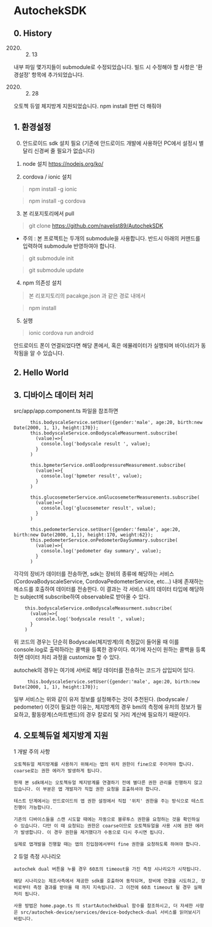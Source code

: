# AutochekSDK

## 0. History

2020. 2. 13
  
  내부 파일 몇가지들이 submodule로 수정되었습니다. 빌드 시 수정해야 할 사항은 '환경설정' 항목에 추가되었습니다.

2020. 2. 28
  
  오토첵 듀얼 체지방계 지원되었습니다. npm install 한번 더 해줘야 


## 1. 환경설정
0) 안드로이드 sdk 설치 필요 (기존에 안드로이드 개발에 사용하던 PC에서 설정시 별달리 신경써 줄 필요가 없습니다)

1) node 설치 https://nodejs.org/ko/

2) cordova / ionic 설치
  > npm install -g ionic
  
  > npm install -g cordova


3) 본 리포지토리에서 pull

  > git clone https://github.com/navelist89/AutochekSDK
  
  * 주의 : 본 프로젝트는 두개의 submodule을 사용합니다. 반드시 아래의 커맨드를 입력하여 submodule 반영하여야 합니다.
  
  > git submodule init
  
  > git submodule update

4) npm 의존성 설치
  > 본 리포지토리의 pacakge.json 과 같은 경로 내에서
  
  > npm install
  
5) 실행
  > ionic cordova run android

안드로이드 폰이 연결되었다면 해당 폰에서, 혹은 에뮬레이터가 실행되며 바이너리가 동작됨을 알 수 있습니다.

## 2. Hello World


## 3. 디바이스 데이터 처리

 src/app/app.component.ts 파일을 참조하면
 
```
      this.bodyscaleService.setUser({gender:'male', age:20, birth:new Date(2000, 1, 1), height:170});
      this.bodyscaleService.onBodyscaleMeasurment.subscribe(
        (value)=>{
          console.log('bodyscale result ', value);
        }
      )

      this.bpmeterService.onBloodpressureMeasurement.subscribe(
        (value)=>{
          console.log('bpmeter result', value);
        }
      )

      this.glucosemeterService.onGlucosemeterMeasurements.subscribe(
        (value)=>{
          console.log('glucosemeter result', value);
        }
      )

      this.pedometerService.setUser({gender:'female', age:20, birth:new Date(2000, 1,1), height:170, weight:62});
      this.pedometerService.onPedometerDaySummary.subscribe(
        (value)=>{
          console.log('pedometer day summary', value);
        }
      )
```
  각각의 장비가 데이터를 전송하면, sdk는 장비의 종류에 해당하는 서비스 (CordovaBodyscaleService, CordovaPedometerService, etc...) 내에 존재하는 메소드를 호출하여 데이터를 전송한다. 이 결과는 각 서비스 내의 데이터 타입에 해당하는 subject에 subscribe하여 observable로 받아올 수 있다.
  
        this.bodyscaleService.onBodyscaleMeasurment.subscribe(
          (value)=>{
            console.log('bodyscale result ', value);
          }
        )
  위 코드의 경우는 단순히 Bodyscale(체지방계)의 측정값이 들어올 때 이를 console.log로 출력하라는 콜백을 등록한 경우이다. 여기에 자신이 원하는 콜백을 등록하면 데이터 처리 과정을 customize 할 수 있다.
  
  autochek의 경우는 여기에 서버로 해당 데이터를 전송하는 코드가 삽입되어 있다.
  

 ```
      this.bodyscaleService.setUser({gender:'male', age:20, birth:new Date(2000, 1, 1), height:170});
 ```

  일부 서비스는 위와 같이 유저 정보를 설정해주는 것이 추천된다. (bodyscale / pedometer) 이것이 필요한 이유는, 체지방계의 경우 bmi의 측정에 유저의 정보가 필요하고, 활동량계(스마트밴드)의 경우 칼로리 및 거리 계산에 필요하기 때문이다. 

## 4. 오토첵듀얼 체지방계 지원

  1 개발 주의 사항
    
    오토첵듀얼 체지방계를 사용하기 위해서는 앱의 위치 권한이 fine으로 주어져야 합니다. coarse로는 권한 에러가 발생하게 됩니다.
    
    현재 본 sdk에서는 오토첵듀얼 체지방계를 연결하기 전에 별다른 권한 관리를 진행하지 않고 있습니다. 이 부분은 앱 개발자가 직접 권한 요청을 호출하셔야 합니다.
    
    테스트 단계에서는 안드로이드의 앱 권한 설정에서 직접 '위치' 권한을 주는 방식으로 테스트 진행이 가능합니다.
    
    기존의 디바이스들을 스캔 시도할 때에는 자동으로 블루투스 권한을 요청하는 것을 확인하실 수 있습니다. 다만 이 때 요청되는 권한은 coarse이므로 오토첵듀얼을 사용 시에 권한 에러가 발생합니다. 이 경우 권한을 제거했다가 수동으로 다시 주시면 됩니다.
    
    실제로 앱개발을 진행할 때는 앱의 진입점에서부터 fine 권한을 요청하도록 하여야 합니다.
    
  2 듀얼 측정 시나리오
    
    autochek dual 버튼을 누를 경우 60초의 timeout을 가진 측정 시나리오가 시작됩니다.
    
    해당 시나리오는 제조사측에서 제공한 sdk를 호출하여 동작되며, 장비에 연결을 시도하고, 장비로부터 측정 결과를 받아올 때 까지 지속됩니다. 그 이전에 60초 timeout 될 경우 실패 처리 됩니다.
    
    사용 방법은 home.page.ts 의 startAutochekDual 함수를 참조하시고, 더 자세한 사항은 src/autochek-device/services/device-bodycheck-dual 서비스를 읽어보시기 바랍니다.



